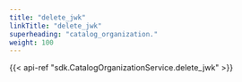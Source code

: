 ```yaml
---
title: "delete_jwk"
linkTitle: "delete_jwk"
superheading: "catalog_organization."
weight: 100
---
```


{{< api-ref "sdk.CatalogOrganizationService.delete_jwk" >}}
